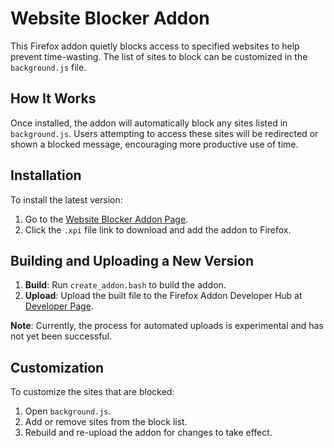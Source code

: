 
# Website Blocker Addon

This Firefox addon quietly blocks access to specified websites to help prevent time-wasting. The list of sites to block can be customized in the `background.js` file.

## How It Works

Once installed, the addon will automatically block any sites listed in `background.js`. Users attempting to access these sites will be redirected or shown a blocked message, encouraging more productive use of time.

## Installation

To install the latest version:
1. Go to the [Website Blocker Addon Page](https://addons.mozilla.org/en-US/firefox/addon/norwegian-website-blocker/).
4. Click the `.xpi` file link to download and add the addon to Firefox.

## Building and Uploading a New Version

1. **Build**: Run `create_addon.bash` to build the addon.
2. **Upload**: Upload the built file to the Firefox Addon Developer Hub at [Developer Page](https://addons.mozilla.org/en-US/developers/addon/c7f5a3b213924e029ef0/versions).

**Note**: Currently, the process for automated uploads is experimental and has not yet been successful.

## Customization

To customize the sites that are blocked:
1. Open `background.js`.
2. Add or remove sites from the block list.
3. Rebuild and re-upload the addon for changes to take effect.
